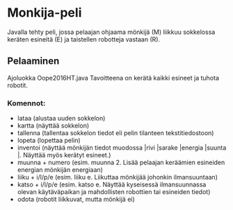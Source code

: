 # Monkija-peli
Javalla tehty peli, jossa pelaajan ohjaama mönkijä (M) liikkuu sokkelossa keräten esineitä (E) ja taistellen robotteja vastaan (R).
## Pelaaminen
Ajoluokka Oope2016HT.java
Tavoitteena on kerätä kaikki esineet ja tuhota robotit.
### Komennot:
* lataa (alustaa uuden sokkelon)
* kartta (näyttää sokkelon)
* tallenna (tallentaa sokkelon tiedot eli pelin tilanteen tekstitiedostoon)
* lopeta (lopettaa pelin)
* inventoi (näyttää mönkijän tiedot muodossa |rivi |sarake |energia |suunta |. Näyttää myös kerätyt esineet.)
* muunna + numero (esim. muunna 2. Lisää pelaajan keräämien esineiden energian mönkijän energiaan)
* liiku + i/l/p/e (esim. liiku e. Liikuttaa mönkijää johonkin ilmansuuntaan)
* katso + i/l/p/e (esim. katso e. Näyttää kyseisessä ilmansuunnassa olevan käytäväpaikan ja mahdollisten robottien tai esineiden tiedot)
* odota (robotit liikkuvat, mutta mönkijä ei)


